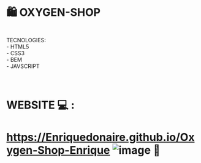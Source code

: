 # 🛍️ OXYGEN-SHOP 

<br/>
  TECNOLOGIES: <br/>
- HTML5 <br/>
- CSS3 <br/>
- BEM <br/>
- JAVSCRIPT <br/>

<br/>
<br/>


# WEBSITE 💻 :
#  https://Enriquedonaire.github.io/Oxygen-Shop-Enrique ![image](https://github.com/Enriquedonaire/Oxygen-Shop-Enrique/assets/84640350/e49943e0-3301-42b0-a4c8-1d07c20aefd6)  🛒



